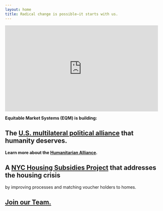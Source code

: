 ```yaml
---
layout: home
title: Radical change is possible—it starts with us.
---
```


<div style="padding:56.25% 0 0 0;position:relative;"><iframe src="https://player.vimeo.com/video/931782049?h=72f32cdce6&autoplay=1&loop=1&muted=1&color=BF81E8" style="position:absolute;top:0;left:0;width:100%;height:100%;" frameborder="0" allow="autoplay; fullscreen; picture-in-picture" allowfullscreen></iframe></div>



**Equitable Market Systems (EQM) is building:**

## The [U.S. multilateral political alliance](https://eqm.systems/humanitarianalliance) that humanity deserves.

**Learn more about the [Humanitarian Alliance](https://eqm.systems/humanitarianalliance).**

## A [NYC Housing Subsidies Project](https://eqm.systems/nychousing) that addresses the housing crisis 
by improving processes and matching voucher holders to homes.

<!---
## [Thriving organizations through collective entrepreneurship.](https://eqm.systems/about#equitable-market-systems-eqm)

A strategic framework to build sustainable, ethical companies **with or without investment.**
--->

## [Join our Team.](https://eqm.systems/build)
